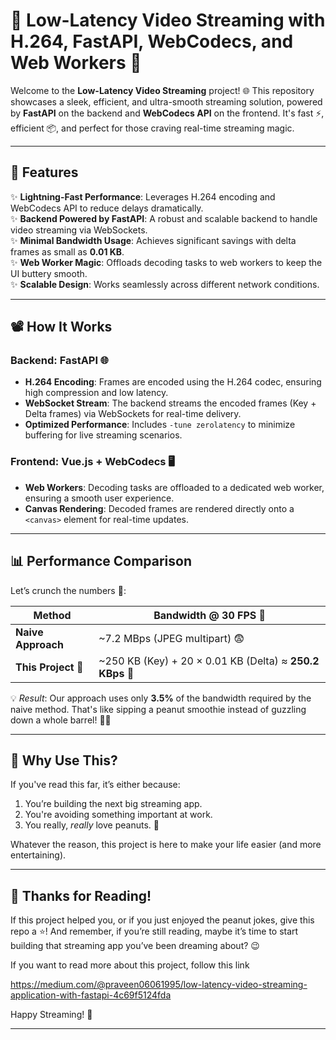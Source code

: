 # 🚀 Low-Latency Video Streaming with H.264, FastAPI, WebCodecs, and Web Workers 🎥  

Welcome to the **Low-Latency Video Streaming** project! 🌐 This repository showcases a sleek, efficient, and ultra-smooth streaming solution, powered by **FastAPI** on the backend and **WebCodecs API** on the frontend. It's fast ⚡, efficient 📦, and perfect for those craving real-time streaming magic.  

---

## 🌟 Features  

✨ **Lightning-Fast Performance**: Leverages H.264 encoding and WebCodecs API to reduce delays dramatically.  
✨ **Backend Powered by FastAPI**: A robust and scalable backend to handle video streaming via WebSockets.  
✨ **Minimal Bandwidth Usage**: Achieves significant savings with delta frames as small as **0.01 KB**.  
✨ **Web Worker Magic**: Offloads decoding tasks to web workers to keep the UI buttery smooth.  
✨ **Scalable Design**: Works seamlessly across different network conditions.  

---

## 📽️ How It Works  

### Backend: FastAPI 🌐  
- **H.264 Encoding**: Frames are encoded using the H.264 codec, ensuring high compression and low latency.  
- **WebSocket Stream**: The backend streams the encoded frames (Key + Delta frames) via WebSockets for real-time delivery.  
- **Optimized Performance**: Includes `-tune zerolatency` to minimize buffering for live streaming scenarios.  

### Frontend: Vue.js + WebCodecs 🖥️  
- **Web Workers**: Decoding tasks are offloaded to a dedicated web worker, ensuring a smooth user experience.  
- **Canvas Rendering**: Decoded frames are rendered directly onto a `<canvas>` element for real-time updates.  

---

## 📊 Performance Comparison  

Let’s crunch the numbers 🥜:  

| Method              | Bandwidth @ 30 FPS 📡  |  
|---------------------|------------------------|  
| **Naive Approach**  | ~7.2 MBps (JPEG multipart) 😨 |  
| **This Project 🚀** | ~250 KB (Key) + 20 × 0.01 KB (Delta) ≈ **250.2 KBps** 🤯 |  

💡 *Result*: Our approach uses only **3.5%** of the bandwidth required by the naive method. That's like sipping a peanut smoothie instead of guzzling down a whole barrel! 🥜😄  

---

## 🥜 Why Use This?  

If you've read this far, it’s either because:  
1. You’re building the next big streaming app.  
2. You're avoiding something important at work.  
3. You really, *really* love peanuts. 🥜  

Whatever the reason, this project is here to make your life easier (and more entertaining).  

---

## 💬 Thanks for Reading!  

If this project helped you, or if you just enjoyed the peanut jokes, give this repo a ⭐! And remember, if you’re still reading, maybe it’s time to start building that streaming app you’ve been dreaming about? 😉  

If you want to read more about this project, follow this link 

https://medium.com/@praveen06061995/low-latency-video-streaming-application-with-fastapi-4c69f5124fda

Happy Streaming! 🎉  

---  
